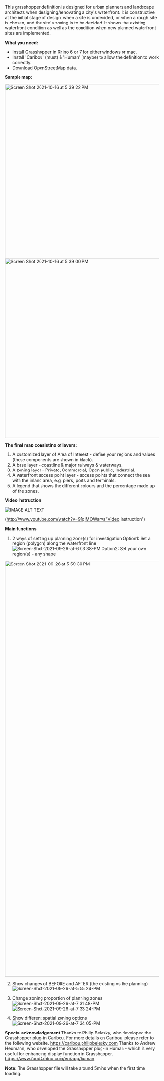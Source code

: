 This grasshopper definition is designed for urban planners and landscape architects when designing/renovating a city's waterfront. It is constructive at the initial stage of design, when a site is undecided, or when a rough site is chosen, and the site's zoning is to be decided. It shows the existing waterfront condition as well as the condition when new planned waterfront sites are implemented.

**What you need:**

- Install Grasshopper in Rhino 6 or 7 for either windows or mac.
- Install 'Caribou' (must) & 'Human' (maybe) to allow the definition to work correctly.
- Download OpenStreetMap data.

**Sample map:**

<img width="570" alt="Screen Shot 2021-10-16 at 5 39 22 PM" src="https://user-images.githubusercontent.com/88997408/137609641-455a4968-5d37-4347-a87a-81d0a4b2ee7e.png">
<img width="587" alt="Screen Shot 2021-10-16 at 5 39 00 PM" src="https://user-images.githubusercontent.com/88997408/137609642-c6a63f4d-af29-4f31-bd14-7c110e9565fb.png">

**The final map consisting of layers:**

1. A customized layer of Area of Interest - define your regions and values (those components are shown in black).
2. A base layer - coastline & major railways & waterways.
3. A zoning layer - Private; Commercial; Open public; Industrial.
4. A waterfront access point layer - access points that connect the sea with the inland area, e.g. piers, ports and terminals.
5. A legend that shows the different colours and the percentage made up of the zones.

**Video Instruction**

![IMAGE ALT TEXT](http://img.youtube.com/vi/91qiMOWarvs/0.jpg)

(http://www.youtube.com/watch?v=91qiMOWarvs"Video instruction")


**Main functions**

1. 2 ways of setting up planning zone(s) for investigation
Option1: Set a region (polygon) along the waterfront line 
![Screen-Shot-2021-09-26-at-6 03 38-PM](https://user-images.githubusercontent.com/88997408/134806842-8d6344d9-a011-439d-8463-366a10a96836.gif)
Option2: Set your own region(s) - any shape
<img width="1359" alt="Screen Shot 2021-09-26 at 5 59 30 PM" src="https://user-images.githubusercontent.com/88997408/134806894-3ad9a4a5-2982-4be3-9313-d1627283e8dd.png">

2. Show changes of BEFORE and AFTER (the existing vs the planning)
![Screen-Shot-2021-09-26-at-5 55 24-PM](https://user-images.githubusercontent.com/88997408/134806906-7bdf08de-e842-479f-af49-4e1ec1850afb.gif)

3. Change zoning proportion of planning zones
![Screen-Shot-2021-09-26-at-7 31 48-PM](https://user-images.githubusercontent.com/88997408/134806915-94a4543f-f14d-460e-968a-5c186e580ee5.gif)
![Screen-Shot-2021-09-26-at-7 33 24-PM](https://user-images.githubusercontent.com/88997408/134806923-4d958196-3ce8-4066-b88d-f06a7b429a8e.gif)

4. Show different spatial zoning options
![Screen-Shot-2021-09-26-at-7 34 05-PM](https://user-images.githubusercontent.com/88997408/134806927-4a5fce95-f373-4493-b418-03873a2dce71.gif)

**Special acknowledgement**
Thanks to Philip Belesky, who developed the Grasshopper plug-in Caribou. For more details on Caribou, please refer to the following website.
https://caribou.philipbelesky.com
Thanks to Andrew Heumann, who developed the Grasshopper plug-in Human - which is very useful for enhancing display function in Grasshopper.
https://www.food4rhino.com/en/app/human

**Note:**
The Grasshopper file will take around 5mins when the first time loading.
